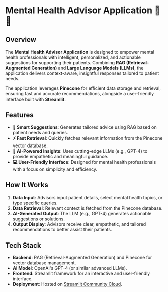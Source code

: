 # Mental Health Advisor Application 🧠💡

## Overview
The **Mental Health Advisor Application** is designed to empower mental health professionals with intelligent, personalized, and actionable suggestions for supporting their patients. Combining **RAG (Retrieval-Augmented Generation)** and **Large Language Models (LLMs)**, the application delivers context-aware, insightful responses tailored to patient needs. 

The application leverages **Pinecone** for efficient data storage and retrieval, ensuring fast and accurate recommendations, alongside a user-friendly interface built with **Streamlit**.

## Features
- **🌟 Smart Suggestions**: Generates tailored advice using RAG based on patient needs and queries.
- **⚡ Fast Retrieval**: Quickly fetches relevant information from the Pinecone vector database.
- **🧠 AI-Powered Insights**: Uses cutting-edge LLMs (e.g., GPT-4) to provide empathetic and meaningful guidance.
- **💻 User-Friendly Interface**: Designed for mental health professionals with a focus on simplicity and efficiency.

## How It Works
1. **Data Input**: Advisors input patient details, select mental health topics, or type specific queries.
2. **Data Retrieval**: Relevant context is fetched from the Pinecone database.
3. **AI-Generated Output**: The LLM (e.g., GPT-4) generates actionable suggestions or solutions.
4. **Output Display**: Advisors receive clear, empathetic, and tailored recommendations to better assist their patients.

## Tech Stack
- **Backend**: RAG (Retrieval-Augmented Generation) and Pinecone for vector database management.
- **AI Model**: OpenAI's GPT-4 (or similar advanced LLMs).
- **Frontend**: Streamlit framework for an interactive and user-friendly interface.
- **Deployment**: Hosted on [Streamlit Community Cloud](https://mental-health-advisor.streamlit.app/).
